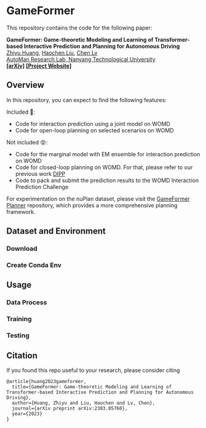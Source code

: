 # GameFormer

This repository contains the code for the following paper:

**GameFormer: Game-theoretic Modeling and Learning of Transformer-based Interactive Prediction and Planning for Autonomous Driving**
<br> [Zhiyu Huang](https://mczhi.github.io/), [Haochen Liu](https://scholar.google.com/citations?user=iizqKUsAAAAJ&hl=en), [Chen Lv](https://scholar.google.com/citations?user=UKVs2CEAAAAJ&hl=en) 
<br> [AutoMan Research Lab, Nanyang Technological University](https://lvchen.wixsite.com/automan)
<br> **[[arXiv]](https://arxiv.org/abs/2303.05760)**&nbsp;**[[Project Website]](https://mczhi.github.io/GameFormer/)**

## Overview
In this repository, you can expect to find the following features:

Included 🤟:
* Code for interaction prediction using a joint model on WOMD
* Code for open-loop planning on selected scenarios on WOMD

Not included 😵:
* Code for the marginal model with EM ensemble for interaction prediction on WOMD
* Code for closed-loop planning on WOMD. For that, please refer to our previous work [DIPP](https://github.com/MCZhi/DIPP)
* Code to pack and submit the prediction results to the WOMD Interaction Prediction Challenge

For experimentation on the nuPlan dataset, please visit the [GameFormer Planner](https://github.com/MCZhi/GameFormer-Planner) repository, which provides a more comprehensive planning framework.

## Dataset and Environment
### Download

### Create Conda Env

## Usage
### Data Process

### Training

### Testing

## Citation
If you found this repo useful to your research, please consider citing

```angular2html
@article{huang2023gameformer,
  title={GameFormer: Game-theoretic Modeling and Learning of Transformer-based Interactive Prediction and Planning for Autonomous Driving},
  author={Huang, Zhiyu and Liu, Haochen and Lv, Chen},
  journal={arXiv preprint arXiv:2303.05760},
  year={2023}
}
```

